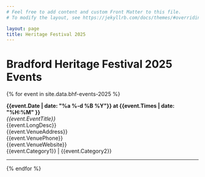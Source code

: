 ```yaml
---
# Feel free to add content and custom Front Matter to this file.
# To modify the layout, see https://jekyllrb.com/docs/themes/#overriding-theme-defaults

layout: page
title: Heritage Festival 2025 
---
```


# Bradford Heritage Festival 2025 Events

{% for event in site.data.bhf-events-2025 %}
  <p>
    <b>{{event.Date | date: "%a %-d %B %Y"}} at {{event.Times | date: "%H:%M" }}</b><br/>
    <em>{{event.EventTitle}} </em><br/>
    {{event.LongDesc}}<br/>
    {{event.VenueAddress}}<br/>
    {{event.VenuePhone}}<br/>
    {{event.VenueWebsite}}<br/>
    {{event.Category1}} | {{event.Category2}}
  </p>

  <hr/>
{% endfor %}

